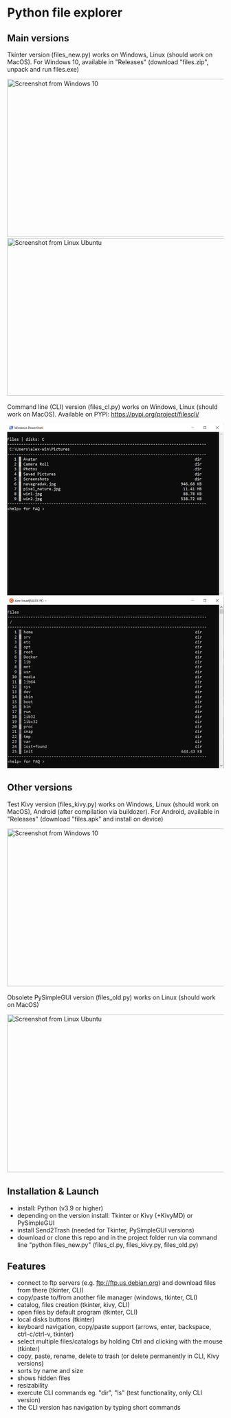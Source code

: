 # Python file explorer

## Main versions

Tkinter version (files_new.py) works on Windows, Linux (should work on MacOS).
For Windows 10, available in "Releases" (download "files.zip", unpack and run files.exe)

<img title="Screenshot from Windows 10" src="https://github.com/lestec-al/files/raw/main/data/pic_new_win.png" width="541" height="366"/>
<img title="Screenshot from Linux Ubuntu" src="https://github.com/lestec-al/files/raw/main/data/pic_new_linux.png" width="541" height="366"/>

Command line (CLI) version (files_cl.py) works on Windows, Linux (should work on MacOS).
Available on PYPI: https://pypi.org/project/filescli/

<img title="Screenshot from Windows 10" src="https://github.com/lestec-al/files/raw/main/data/pic_cl_win.png" width="514" height="398"/>
<img title="Screenshot from Linux (WSL)" src="https://github.com/lestec-al/files/raw/main/data/pic_cl_linux.png" width="514" height="398"/>

## Other versions

Test Kivy version (files_kivy.py) works on Windows, Linux (should work on MacOS), Android (after compilation via buildozer).
For Android, available in "Releases" (download "files.apk" and install on device)

<img title="Screenshot from Windows 10" src="https://github.com/lestec-al/files/raw/main/data/pic_kivy_win.png" width="541" height="366"/>

Obsolete PySimpleGUI version (files_old.py) works on Linux (should work on MacOS)

<img title="Screenshot from Linux Ubuntu" src="https://github.com/lestec-al/files/raw/main/data/pic_old_linux.png" width="541" height="366"/>


## Installation & Launch
- install: Python (v3.9 or higher)
- depending on the version install: Tkinter or Kivy (+KivyMD) or PySimpleGUI
- install Send2Trash (needed for Tkinter, PySimpleGUI versions)
- download or clone this repo and in the project folder run via command line "python files_new.py" (files_cl.py, files_kivy.py, files_old.py)


## Features
- connect to ftp servers (e.g. ftp://ftp.us.debian.org) and download files from there (tkinter, CLI)
- copy/paste to/from another file manager (windows, tkinter, CLI)
- catalog, files creation (tkinter, kivy, CLI)
- open files by default program (tkinter, CLI)
- local disks buttons (tkinter)
- keyboard navigation, copy/paste support (arrows, enter, backspace, ctrl-c/ctrl-v, tkinter)
- select multiple files/catalogs by holding Ctrl and clicking with the mouse (tkinter)
- copy, paste, rename, delete to trash (or delete permanently in CLI, Kivy versions)
- sorts by name and size
- shows hidden files
- resizability
- exercute CLI commands eg. "dir", "ls" (test functionality, only CLI version)
- the CLI version has navigation by typing short commands